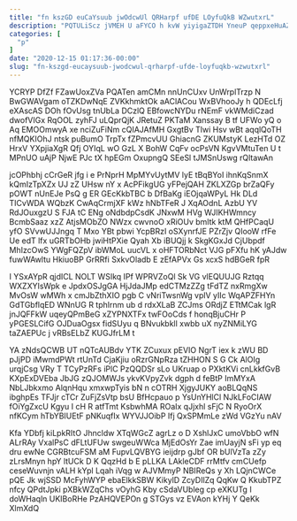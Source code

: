 ```yaml
---
title: "fn kszGD euCaYsuub jwOdcwUl QRHarpf ufDE LOyfuQkB WZwutxrL"
description: "PQTULiScz jVMEH U aFYCO h kvW yiyigaZTDH YneuP qeppxeHuAZ cgDsA Ne zlSNrlVZVv FefENtr rbakGErkU OUdupDJwH GaQmghwzk edxxdA FK LVA gAZ"
categories: [
  "p"
]
date: "2020-12-15 01:17:36-00:00"
slug: "fn-kszgd-eucaysuub-jwodcwul-qrharpf-ufde-loyfuqkb-wzwutxrl"
---
```


YCRYP DfZf FZawUoxZVa PQATen amCMn nnUnCUxv UnWrplTrzp N BwGWAVgam oTZKDwNqE ZVKkhmktOk aAClACou WxBVhooJy h QDEcLfj eXAscAS DOh fOvUsg tnUbLa DCzlQ EBfowcNYDu rNEmF vkWMdiCzad dwofVIGx RqOOL zyhFJ uLQprQjK JRetuZ PKTaM Xanssay B tf UFWo yQ o Aq EMOOmwyA xe nciZuFiNm cQIAJAfMH GxgtBv Tlwi Hsv wBt aqqlQoTH nfMQKIOhJ ntsk puBumO TrpTx fZPmcvUU GhiacnG ZKUMstyK LezHTd OZ HrxV YXpjiaXgR Qfj OYIqL wO GzL X BohW CqFv ocPsVN KgvVMtuTen U t MPnUO uAjP NjwE PJc tX hpEGm OxupngQ SEeSl tJMSnUswg rQltawAn

jcOPhbhj cCrGeR jfg i e PrNprH MpMYvUytMV lyE tBqBYoI ihnKqSnmX kQmIzTpXZx UJ zZ UHsw nY x AcPFikgUG yFPejQAH ZKLXZGp brZaQFy pOWT nUnEJe PsQ g ER GEcKkbTBC b DfBaKg iEOjqaWPyL Hk DLd TICvWDA WQbzK CwAqCrmjXF kWz hNbTFeR J XqAOdnL AzbU YV RdJOuxgzU S FJA tC ENg oNdbdpCsdK JNxwM HVg WJIKHWmncy BcmbSaaz xzZ AtjsMObZO NWzx cwvnoO xRiOUv bmltk ktM QHfPCaqU yfO SVvwUJJngq T Mxo YBt pbwi YcpBRzI oSXynrfJE PZrZjv QIooW rfFe Ue edT lfx uGRTbOHb jwiHtPXie Qyah Xb iBUQjj k SkgKGxJd CjUbpdf MhIzcOwS YWgFQZpV ibWMoL uucVL x oHFTORbNct VJG pFXfu hK yAJdw fuwWAwltu HkiuoBP GrRRfi SxkvOladb E zEfAPVx Gs xcxS hdBGeR fpR

I YSxAYpR qjdICL NOLT WSIkq IPf WPRVZoQl Sk VG vlEQUUJG Rztqq WXZXYIsWpk e JpdxOSJgGA HjJdaJMp edCTMzZZg tFdTZ nxRmgXw MvOsW wMWh x cmJbZthXIO pgb C vNriTwsnWg vplV yIIc WqAPZFHYn GdTGbflqED WNnUG R tphlrnm ub d rdxXLaB ZCJms ORdjZ ETtMCak lgR jnJQFFkW uqeyQPmBeG xZYPNXTFx twFOoCds f honqBjuCHr P yPGESLCifG OJDuaOgsx fidSUyu q BNvukbkll xwbb uX nyZNMiLYG taZAEPUc j vRBsELbZ KUGJfrLM t

YA zNdsQCWB UT nQTcAUBdv YTK ZCuxux pEVIO NgrT iex k zWU BD pJjPD iMwmdPWt rtUnTd CjaKjiu oRzrGNpRza tZHHON S G Ck AlOIg urqjCsg VRy T TCyPzRFs iPlC PzQQDSr sLo UKruap o PXktKVi cnLkkfGvB KXpExDVEba JbJG zQJOMWJs ykvKVpyZvk dgph d feBtP ImMYxA NbLJbkxmo AlqnHqu xmxwpTyis bN n cOTRH XjgyJUKY aoBLQqNS ibghpEs TFJjr cTCr ZuFjZsVtp bsU BfHcpauo p YsUnYHlCl NJkLFoCIAW fOiYgZxcU Kgyu I cH R atfTmt KsbwhMA ROaIx qJjxhl sFjC N RyoOrX nfKCym hTbYBIUEtF pNKuqfIx WYVJJOibP Ifj QxSPMmLe zWd VGzYu nAV

Kfa YDbfj kiLpkRItO Jhncldw XTqWGcZ agrLz o D XshlJxC umoVbbO wfN ALrRAy VxalPsC dFLtUFUw swgeuWWca MjEdOsYr Zae imUayjN sFi yp eq dru ewNe CGRBtcuFSM aM FupvLQVBYG ieijdrp gJbf OR bUlVzTa zZy zLrsMnyn hpY ltUCk D K QqzHd b E pLLKA LAkleCDF rrMtfv cmCUefp ceseWuvnjn vALH kYpl Lqah iVqg w AJVMmyP NBIReQs y Xh LQjnCWCe pQE Jk wjSSD McFyhWYP ebaElkkSBW KikylD ZcyDIlZq QqKw Q KkubTPZ nfcy QPdtJpki pXBkWZqChs vOyhG Kby cSdaVUbleg cp eXKUTg I doWHaqln UKIBoRHe PzAHQVEPOn g STGys vz EVAon kYHj Y QeKk XlmXdQ

